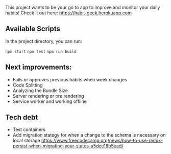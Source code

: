 This project wants to be your go to app to improve and monitor your daily habits!
Check it out here: https://habit-geek.herokuapp.com

## Available Scripts

In the project directory, you can run:

`npm start`
`npm test`
`npm run build`

## Next improvements:

- Fails or approves previous habits when week changes
- Code Splitting
- Analyzing the Bundle Size
- Server rendering or pre rendering
- Service worker and working offline

## Tech debt

- Test containers
- Add migration stategy for when a change to the schema is necessary on local storage
  https://www.freecodecamp.org/news/how-to-use-redux-persist-when-migrating-your-states-a5dee16b5ead/
